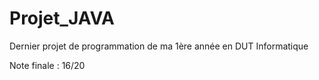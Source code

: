 # Projet_JAVA
Dernier projet de programmation de ma 1ère année en DUT Informatique


Note finale : 16/20

